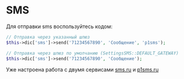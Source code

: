 # SMS
Для отправки sms воспользуйтесь кодом:
```php
// Отправка через указанный шлюз
$this->dic['sms']->send('71234567890', 'Сообщение', 'p1sms');

// Отправка через шлюз по умолчанию (SettingsSMS::DEFAULT_GATEWAY)
$this->dic['sms']->send('71234567890', 'Сообщение');
```

Уже настроена работа с двумя сервисами [sms.ru](http://sms.ru) и [p1sms.ru](http://p1sms.ru)
